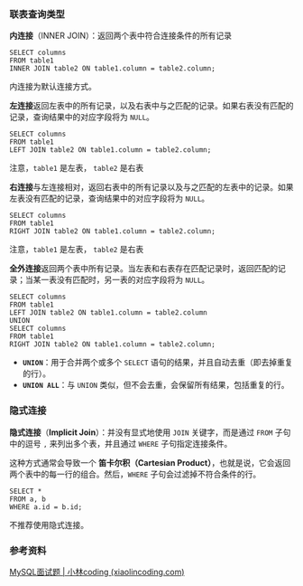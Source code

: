 

### 联表查询类型

**内连接**（INNER JOIN）：返回两个表中符合连接条件的所有记录

```
SELECT columns
FROM table1
INNER JOIN table2 ON table1.column = table2.column;
```

内连接为默认连接方式。



**左连接**返回左表中的所有记录，以及右表中与之匹配的记录。如果右表没有匹配的记录，查询结果中的对应字段将为 `NULL`。

```
SELECT columns
FROM table1
LEFT JOIN table2 ON table1.column = table2.column;
```

注意，`table1` 是左表， `table2` 是右表



**右连接**与左连接相对，返回右表中的所有记录以及与之匹配的左表中的记录。如果左表没有匹配的记录，查询结果中的对应字段将为 `NULL`。

```
SELECT columns
FROM table1
RIGHT JOIN table2 ON table1.column = table2.column;
```

注意，`table1` 是左表， `table2` 是右表





**全外连接**返回两个表中所有记录。当左表和右表存在匹配记录时，返回匹配的记录；当某一表没有匹配时，另一表的对应字段将为 `NULL`。

```
SELECT columns
FROM table1
LEFT JOIN table2 ON table1.column = table2.column
UNION
SELECT columns
FROM table1
RIGHT JOIN table2 ON table1.column = table2.column;
```

- **`UNION`**：用于合并两个或多个 `SELECT` 语句的结果，并且自动去重（即去掉重复的行）。
- **`UNION ALL`**：与 `UNION` 类似，但不会去重，会保留所有结果，包括重复的行。







### 隐式连接

**隐式连接**（**Implicit Join**）：并没有显式地使用 `JOIN` 关键字，而是通过 `FROM` 子句中的逗号 `,` 来列出多个表，并且通过 `WHERE` 子句指定连接条件。

这种方式通常会导致一个 **笛卡尔积（Cartesian Product）**，也就是说，它会返回两个表中的每一行的组合。然后，`WHERE` 子句会过滤掉不符合条件的行。

```
SELECT *
FROM a, b
WHERE a.id = b.id;
```



不推荐使用隐式连接。



### 参考资料

[MySQL面试题 | 小林coding (xiaolincoding.com)](https://xiaolincoding.com/interview/mysql.html#mysql-怎么连表查询)

